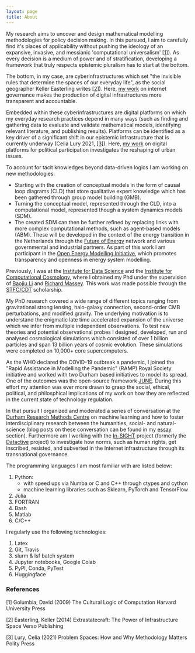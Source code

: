```yaml
---
layout: page
title: About
---
```


My research aims to uncover and design mathematical modelling methodologies for policy decision making. In this pursued, I aim to carefully find it's places of applicability without pushing the ideology of an expansive, invasive, and messianic 'computational universalism' [[1]](#1)). As every decision is a medium of power and of stratification, developing a framework that truly respects epistemic pluralism has to start at the bottom.

The bottom, in my case, are cyberinfrastructures which set "the invisible rules that determine the spaces of our everyday life", as the social geographer Keller Easterling writes [[2]](#2)). Here, [my work](https://christovis.github.io//research/2021-01-18-internet-governance) on internet governance makes the production of digital infrastructures more transparent and accountable. 

Embedded within these cyberinfrastructures are digital platforms on which my everyday research practices depend in many ways (such as finding and gathering data to evaluate and validate mathematical models, identifying relevant literature, and publishing results). Platforms can be identified as a key driver of a significant shift in our epistemic infrastructure that is currently underway (Celia Lury 2021, [[3]](#3)). Here, [my work](https://christovis.github.io//research/2020-11-01-dppp) on digital platforms for political participation investigates the reshaping of urban issues.

To account for tacit knowledges beyond data-driven logics I am working on new methodologies:
- Starting with the creation of conceptual models in the form of causal loop diagrams (CLD) that store qualitative expert knowledge which has been gathered through group model building (GMB).
- Turning the conceptual model, represented through the CLD, into a computational model, represented though a system dynamics models (SDM).
- The created SDM can then be further refined by replacing links with more complex computational methods, such as agent-based models (ABM).
These will be developed in the context of the energy transition in the Netherlands through the <a href="https://ias.uva.nl/research/coupled-human-and-natural-systems/future-of-energy/future-of-energy.html">Future of Energy</a> network and various governmental and industrial partners. As part of this work I am participant in the [Open Energy Modelling Initiative](https://openmod-initiative.org/), which promotes transparency and openness in energy system modelling.

Previously, I was at the <a href="https://www.dur.ac.uk/idas/">Institute for Data Science</a> and the <a href="http://www.icc.dur.ac.uk/">Institute for Computational Cosmology</a>, where I obtained my Phd under the supervision of <a href="https://www.dur.ac.uk/physics/staff/profiles/?username=shpd91">Baojiu Li</a> and <a href="https://www.dur.ac.uk/physics/staff/profiles/?username=lpcb73">Richard Massey</a>. This work was made possible through the <a href="https://ddis.physics.dur.ac.uk/">STFC/CDT</a> scholarship.

My PhD research covered a wide range of different topics ranging from gravitational strong lensing, halo-galaxy connection, second-order CMB perturbations, and modified gravity. The underlying motivation is to understand the enigmatic late time accelerated expansion of the universe which we infer from multiple independent observations. To test new theories and potential observational probes I designed, developed, run and analysed cosmological simulations which consisted of over 1 billion particles and span 13 billion years of cosmic evolution. These simulations were completed on 10,000+ core supercomputers.

As the WHO declared the COVID-19 outbreak a pandemic, I joined the "Rapid Assistance in Modelling the Pandemic" (RAMP) Royal Society initiative and worked with two Durham based initiatives to model its spread. One of the outcomes was the open-source framework <a href="https://github.com/IDAS-Durham/JUNE">JUNE</a>. During this effort my attention was ever more drawn to grasp the social, ethical, political, and philosphical implications of my work on how they are reflected in the current state of technology regulation.

In that pursuit I organized and moderated a series of conversation at the <a href="https://www.dur.ac.uk/researchmethodscentre/">Durham Research Methods Centre</a> on machine learning and how to foster interdisciplinary research between the humanities, social- and natural-science (blog posts on these conversation can be found in my <a href="https://christovis.github.io//essay">essay</a> section). Furthermore am I working with the <a href="https://in-sight.it/">In-SIGHT</a> project (formerly the <a href="https://data-activism.net/">Datactive</a> project) to investigate how norms, such as human rights, get inscribed, resisted, and subverted in the Internet infrastructure through its transnational governance.

The programming languages I am most familiar with are listed below:

1. Python:
    - with speed ups via Numba or C and C++ through ctypes and cython
    - machine learning libraries such as Sklearn, PyTorch and TensorFlow
2. Julia
3. FORTRAN
4. Bash
5. Matlab
6. C/C++

I regularly use the following technologies:

1. Latex
2. Git, Travis
3. slurm & lsf batch system
4. Jupyter notebooks, Google Colab
6. PyPI, Conda, PyTest
7. Huggingface


### References
<a id="1">[1]</a>
Golumbia, David (2009)
The Cultural Logic of Computation
Harvard University Press

<a id="2">[2]</a>
Easterling, Keller (2014)
Extrastatecraft: The Power of Infrastructure Space
Verso Publishing

<a id="3">[3]</a>
Lury, Celia (2021)
Problem Spaces: How and Why Methodology Matters
Polity Press
